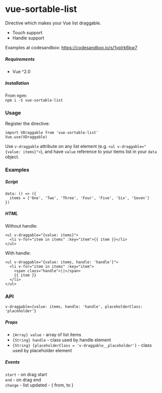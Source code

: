 # vue-sortable-list
Directive which makes your Vue list draggable.
- Touch support
- Handle support  

Examples at codesandbox: https://codesandbox.io/s/1yplrk6kw7
##### Requirements
- Vue ^2.0

##### Installation

From npm:  
`npm i -S vue-sortable-list`


### Usage


Register the directive:  

```
import VDraggable from 'vue-sortable-list'
Vue.use(VDraggable)
```

Use `v-draggable` attribute on any list element (e.g. `<ul v-draggable="{value: items}">`), 
and have `value` reference to your items list in your `data` object.


### Examples

##### Script
```
data: () => ({
  items = ['One', 'Two', 'Three', 'Four', 'Five', 'Six', 'Seven']
})
```
##### HTML
Without handle:  

```
<ul v-draggable="{value: items}">
  <li v-for="item in items" :key="item">{{ item }}</li>
</ul>
```

With handle:  
```
<ul v-draggable="{value: items, handle: 'handle'}">
  <li v-for="item in items" :key="item">
    <span class="handle">||</span>
    {{ item }}
  </li>
</ul>
```

### API

`v-draggable={value: items, handle: 'handle', placeholderClass: 'placeholder'}`  

##### Props  
- `{Array} value` - array of list items
- `{String} handle` - class used by handle element
- `{String} [placeholderClass = 'v-draggable__placeholder']` - class used by placeholder element

##### Events  
`start` - on drag start  
`end` - on drag end  
`change` - list updated - { from, to }

